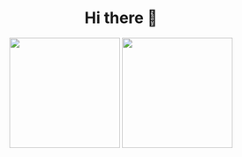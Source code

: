 <div align="center">
  <h1>
    Hi there 👋
  </h1>
</div>

<div align="center">
  <img src="https://media3.giphy.com/media/v1.Y2lkPTc5MGI3NjExZGZ0MDliMWpzbHY4bXR1bzlpcGVhdHZwcDc3bGg1aWNoNzJkNnMzMSZlcD12MV9pbnRlcm5hbF9naWZfYnlfaWQmY3Q9Zw/B4dt6rXq6nABilHTYM/giphy.gif" height="200"/>
  <img src="https://media1.tenor.com/m/TU0sO3guo8QAAAAC/metal-slug-hostage.gif" height="200"/>
</div>
